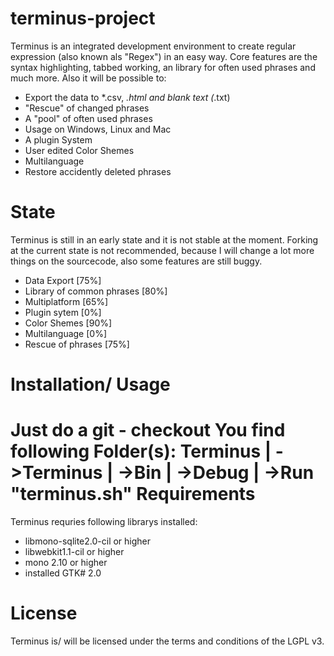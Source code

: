terminus-project
================
Terminus is an integrated development environment to create regular expression (also known als "Regex") in an easy way.
Core features are the syntax highlighting, tabbed working, an library for often used phrases and much more. Also it will be possible to:
- Export the data to *.csv, *.html and blank text (*.txt)
- "Rescue" of changed phrases
- A "pool" of often used phrases
- Usage on Windows, Linux and Mac
- A plugin System
- User edited Color Shemes
- Multilanguage
- Restore accidently deleted phrases

State
================
Terminus is still in an early state and it is not stable at the moment. Forking at the current state is not recommended, because I will change
a lot more things on the sourcecode, also some features are still buggy.

- Data Export [75%]
- Library of common phrases [80%]
- Multiplatform [65%]
- Plugin sytem [0%]
- Color Shemes [90%]
- Multilanguage [0%]
- Rescue of phrases [75%]

Installation/ Usage
================
Just do a git - checkout
You find following Folder(s):
Terminus
|
->Terminus
	|
	->Bin
	     |
	     ->Debug
		    |
		    ->Run "terminus.sh"
Requirements
================
Terminus requries following librarys installed:
- libmono-sqlite2.0-cil or higher
- libwebkit1.1-cil or higher
- mono 2.10 or higher
- installed GTK# 2.0

License
================
Terminus is/ will be licensed under the terms and conditions of the LGPL v3.
